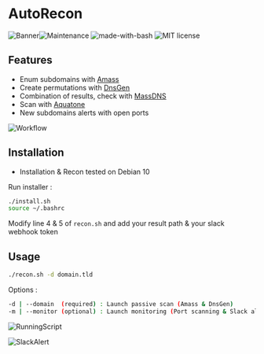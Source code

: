 # AutoRecon
![Banner](https://image.noelshack.com/fichiers/2019/03/5/1547806549-ti-banner.png)![Maintenance](https://img.shields.io/badge/Maintained%3F-yes-green.svg) ![made-with-bash](https://img.shields.io/badge/Made%20with-Bash-1f425f.svg)  ![MIT license](https://img.shields.io/badge/License-MIT-blue.svg)

## Features
- Enum subdomains with [Amass](https://github.com/OWASP/Amass/)
- Create permutations with [DnsGen](https://github.com/ProjectAnte/dnsgen)
- Combination of results, check with [MassDNS](https://github.com/blechschmidt/massdns)
- Scan with [Aquatone](https://github.com/michenriksen/aquatone)
- New subdomains alerts with open ports

![Workflow](http://image.noelshack.com/fichiers/2019/41/2/1570532619-workflow.png)

## Installation
- Installation & Recon tested on Debian 10

Run installer :
```bash
./install.sh
source ~/.bashrc
```
Modify line 4 & 5 of ```recon.sh``` and add your result path & your slack webhook token

## Usage

```bash
./recon.sh -d domain.tld
```

Options :
```bash
-d | --domain  (required) : Launch passive scan (Amass & DnsGen)
-m | --monitor (optional) : Launch monitoring (Port scanning & Slack alerting)
```

![RunningScript](http://image.noelshack.com/fichiers/2019/41/2/1570533971-runningscript.png)

![SlackAlert](http://image.noelshack.com/fichiers/2019/41/2/1570533971-slackalert.png)